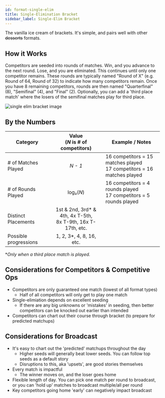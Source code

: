 ```yaml
---
id: format-single-elim
title: Single-Elimination Bracket
sidebar_label: Single-Elim Bracket
---
```


The vanilla ice cream of brackets.
It's simple, and pairs well with other ~~desserts~~ formats.

## How it Works

Competitors are seeded into rounds of matches.
Win, and you advance to the next round.
Lose, and you are eliminated.
This continues until only one competitor remains.
These rounds are typically named "Round of X" (e.g. Round of 64, Round of 32) to indicate how many competitors
 remain.
Once you have 8 remaining competitors, rounds are then named "Quarterfinal" (8), "Semifinal" (4), and "Final" (2).
Optionally, you can add a 'third place match' where the losers of the semifinal matches play for third place.

![single elim bracket image](https://i.imgur.com/wJcEF9d.png)

## By the Numbers

| Category              |      Value <br />(*N* is # of competitors)                |   Example / Notes |
| -------------         | :-----------:             | ----- |
| # of Matches Played   | *N - 1*                   | 16 competitors = 15 matches played <br />17 competitors = 16 matches played |
| # of Rounds Played    |   log₂(*N*)               | 16 competitors = 4 rounds played <br /> 17 competitors = 5 rounds played |
| Distinct Placements   |   1st & 2nd, 3rd* & 4th, 4x T-5th,<br />8x T-9th, 16x T-17th, etc.       |   |
| Possible progressions | 1, 2, 3*, 4, 8, 16, etc.   |

**Only when a third place match is played.*

## Considerations for Competitors & Competitive Ops

* Competitors are only guaranteed one match (lowest of all format types)
  * Half of all competitors will only get to play one match
* Single-elimiation depends on excellent seeding
  * If there are any big unknowns or 'mistakes' in seeding, then better competitors can be knocked out earlier than intended
* Competitors can chart out their course through bracket (to prepare for predicted matchups)

## Considerations for Broadcast

* It's easy to chart out the 'predicted' matchups throughout the day
  * Higher seeds will generally beat lower seeds. You can follow top seeds as a default story
  * Disruptions to this, aka 'upsets', are good stories themselves
* Every match is impactful
  * The winner moves on, and the loser goes home
* Flexible length of day. You can pick one match per round to broadcast, or you can 'hold up' matches to broadcast multiple/all per round
* Key competitors going home 'early' can negatively impact broadcast
